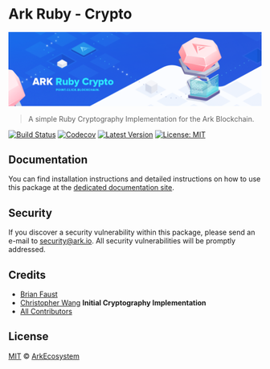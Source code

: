 # Ark Ruby - Crypto

<p align="center">
    <img src="https://github.com/ArkEcosystem/ruby-crypto/blob/master/banner.png" />
</p>

> A simple Ruby Cryptography Implementation for the Ark Blockchain.

[![Build Status](https://badgen.now.sh/circleci/github/ArkEcosystem/ruby-crypto)](https://circleci.com/gh/ArkEcosystem/ruby-crypto)
[![Codecov](https://badgen.now.sh/codecov/c/github/arkecosystem/ruby-crypto)](https://codecov.io/gh/arkecosystem/ruby-crypto)
[![Latest Version](https://badgen.now.sh/github/release/ArkEcosystem/ruby-crypto)](https://github.com/ArkEcosystem/ruby-crypto/releases)
[![License: MIT](https://badgen.now.sh/badge/license/MIT/green)](https://opensource.org/licenses/MIT)

## Documentation

You can find installation instructions and detailed instructions on how to use this package at the [dedicated documentation site](https://docs.ark.io/sdk/cryptography/ruby.html).

## Security

If you discover a security vulnerability within this package, please send an e-mail to security@ark.io. All security vulnerabilities will be promptly addressed.

## Credits

- [Brian Faust](https://github.com/faustbrian)
- [Christopher Wang](https://github.com/christopherjwang) **Initial Cryptography Implementation**
- [All Contributors](../../../../contributors)

## License

[MIT](LICENSE) © [ArkEcosystem](https://ark.io)
